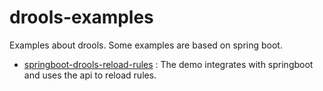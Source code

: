 # drools-examples
Examples about drools. Some examples are based on spring boot.

- [springboot-drools-reload-rules](https://github.com/secbr/drools/tree/master/springboot-drools-reload-rules) : The demo integrates with springboot and uses the api to reload rules. 
